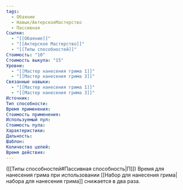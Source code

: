 ```yaml
---
tags:
  - Обаяние
  - Навык/АктерскоеМастерство
  - Пассивная
Ссылки:
  - "[[Обаяние]]"
  - "[[Актерское Мастерство]]"
  - "[[Типы способностей]]"
Стоимость: "10"
Стоимость выкупа: "15"
Уровни:
  - "[[Мастер нанесения грима 1]]"
  - "[[Мастер нанесения грима 3]]"
Связанные навыки:
  - "[[Мастер нанесения грима 1]]"
  - "[[Мастер нанесения грима 3]]"
Источник:
Тип способности:
Время применения:
Стоимость применения:
Используемый пул:
Стоимость пула:
Характеристики:
Дальность:
Шаблон:
Количество целей:
Время действия:
---
```

([[Типы способностей#Пассивная способность|П]]) Время для нанесения грима при использовании [[Набор для нанесения грима|набора для нанесения грима]] снижается в два раза. 